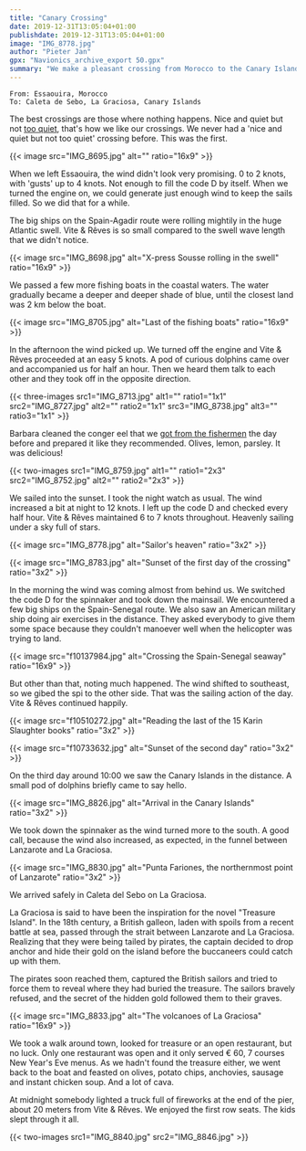 ```yaml
---
title: "Canary Crossing"
date: 2019-12-31T13:05:04+01:00
publishdate: 2019-12-31T13:05:04+01:00
image: "IMG_8778.jpg"
author: "Pieter Jan"
gpx: "Navionics_archive_export 50.gpx"
summary: "We make a pleasant crossing from Morocco to the Canary Islands in the start of the trade winds."
---
```


`From: Essaouira, Morocco`<br/>
`To: Caleta de Sebo, La Graciosa, Canary Islands`

The best crossings are those where nothing happens. Nice and quiet but not [too quiet](/captains-log/2019-10-27-motorcrossing/), that's how we like our crossings. We never had a 'nice and quiet but not too quiet' crossing before. This was the first.

{{< image src="IMG_8695.jpg" alt="" ratio="16x9" >}}

When we left Essaouira, the wind didn't look very promising. 0 to 2 knots, with 'gusts' up to 4 knots. Not enough to fill the code D by itself. When we turned the engine on, we could generate just enough wind to keep the sails filled. So we did that for a while.

The big ships on the Spain-Agadir route were rolling mightily in the huge Atlantic swell. Vite & Rêves is so small compared to the swell wave length that we didn't notice.

{{< image src="IMG_8698.jpg" alt="X-press Sousse rolling in the swell" ratio="16x9" >}}

We passed a few more fishing boats in the coastal waters. The water gradually became a deeper and deeper shade of blue, until the closest land was 2 km below the boat.

{{< image src="IMG_8705.jpg" alt="Last of the fishing boats" ratio="16x9" >}}

In the afternoon the wind picked up. We turned off the engine and Vite & Rêves proceeded at an easy 5 knots. A pod of curious dolphins came over and accompanied us for half an hour. Then we heard them talk to each other and they took off in the opposite direction.

{{< three-images src1="IMG_8713.jpg" alt1="" ratio1="1x1" src2="IMG_8727.jpg" alt2="" ratio2="1x1" src3="IMG_8738.jpg" alt3="" ratio3="1x1" >}}

Barbara cleaned the conger eel that we [got from the fishermen](/captains-log/2019-12-29-essaouira/#fishermen) the day before and prepared it like they recommended. Olives, lemon, parsley. It was delicious!

{{< two-images src1="IMG_8759.jpg" alt1="" ratio1="2x3" src2="IMG_8752.jpg" alt2="" ratio2="2x3" >}}

We sailed into the sunset. I took the night watch as usual. The wind increased a bit at night to 12 knots. I left up the code D and checked every half hour. Vite & Rêves maintained 6 to 7 knots throughout. Heavenly sailing under a sky full of stars.

{{< image src="IMG_8778.jpg" alt="Sailor's heaven" ratio="3x2" >}}

{{< image src="IMG_8783.jpg" alt="Sunset of the first day of the crossing" ratio="3x2" >}}

In the morning the wind was coming almost from behind us. We switched the code D for the spinnaker and took down the mainsail. We encountered a few big ships on the Spain-Senegal route. We also saw an American military ship doing air exercises in the distance. They asked everybody to give them some space because they couldn't manoever well when the helicopter was trying to land.

{{< image src="f10137984.jpg" alt="Crossing the Spain-Senegal seaway" ratio="16x9" >}}

But other than that, noting much happened. The wind shifted to southeast, so we gibed the spi to the other side. That was the sailing action of the day. Vite & Rêves continued happily.

{{< image src="f10510272.jpg" alt="Reading the last of the 15 Karin Slaughter books" ratio="3x2" >}}

{{< image src="f10733632.jpg" alt="Sunset of the second day" ratio="3x2" >}}

On the third day around 10:00 we saw the Canary Islands in the distance. A small pod of dolphins briefly came to say hello.

{{< image src="IMG_8826.jpg" alt="Arrival in the Canary Islands" ratio="3x2" >}}

We took down the spinnaker as the wind turned more to the south. A good call, because the wind also increased, as expected, in the funnel between Lanzarote and La Graciosa.

{{< image src="IMG_8830.jpg" alt="Punta Fariones, the northernmost point of Lanzarote" ratio="3x2" >}}

We arrived safely in Caleta del Sebo on La Graciosa.

La Graciosa is said to have been the inspiration for the novel "Treasure Island". In the 18th century, a British galleon, laden with spoils from a recent battle at sea, passed through the strait between Lanzarote and La Graciosa. Realizing that they were being tailed by pirates, the captain decided to drop anchor and hide their gold on the island before the buccaneers could catch up with them.

The pirates soon reached them, captured the British sailors and tried to force them to reveal where they had buried the treasure. The sailors bravely refused, and the secret of the hidden gold followed them to their graves.

{{< image src="IMG_8833.jpg" alt="The volcanoes of La Graciosa" ratio="16x9" >}}

We took a walk around town, looked for treasure or an open restaurant, but no luck. Only one restaurant was open and it only served € 60, 7 courses New Year's Eve menus. As we hadn't found the treasure either, we went back to the boat and feasted on olives, potato chips, anchovies, sausage and instant chicken soup. And a lot of cava.

At midnight somebody lighted a truck full of fireworks at the end of the pier, about 20 meters from Vite & Rêves. We enjoyed the first row seats. The kids slept through it all.

{{< two-images src1="IMG_8840.jpg" src2="IMG_8846.jpg" >}}
